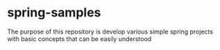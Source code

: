 # spring-samples
The purpose of this repository is develop various simple spring projects with basic concepts that can be easily understood
